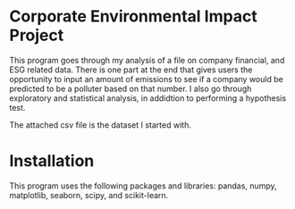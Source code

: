# Corporate Environmental Impact Project
This program goes through my analysis of a file on company financial, and ESG related data. There is one part at the end that gives users the opportunity to input an amount of emissions to see if a company would be predicted to be a polluter based on that number. I also go through exploratory and statistical analysis, in addidtion to performing a hypothesis test. 

The attached csv file is the dataset I started with. 

# Installation
This program uses the following packages and libraries:
pandas, 
numpy, 
matplotlib, 
seaborn, 
scipy, and 
scikit-learn.
